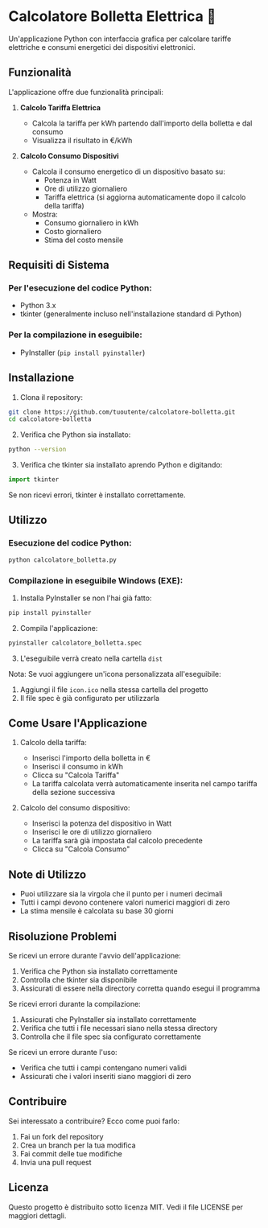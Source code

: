 # Calcolatore Bolletta Elettrica 🔌

Un'applicazione Python con interfaccia grafica per calcolare tariffe elettriche e consumi energetici dei dispositivi elettronici.

## Funzionalità

L'applicazione offre due funzionalità principali:

1. **Calcolo Tariffa Elettrica**
   - Calcola la tariffa per kWh partendo dall'importo della bolletta e dal consumo
   - Visualizza il risultato in €/kWh

2. **Calcolo Consumo Dispositivi**
   - Calcola il consumo energetico di un dispositivo basato su:
     - Potenza in Watt
     - Ore di utilizzo giornaliero
     - Tariffa elettrica (si aggiorna automaticamente dopo il calcolo della tariffa)
   - Mostra:
     - Consumo giornaliero in kWh
     - Costo giornaliero
     - Stima del costo mensile

## Requisiti di Sistema

### Per l'esecuzione del codice Python:
- Python 3.x
- tkinter (generalmente incluso nell'installazione standard di Python)

### Per la compilazione in eseguibile:
- PyInstaller (`pip install pyinstaller`)

## Installazione

1. Clona il repository:
```bash
git clone https://github.com/tuoutente/calcolatore-bolletta.git
cd calcolatore-bolletta
```

2. Verifica che Python sia installato:
```bash
python --version
```

3. Verifica che tkinter sia installato aprendo Python e digitando:
```python
import tkinter
```
Se non ricevi errori, tkinter è installato correttamente.

## Utilizzo

### Esecuzione del codice Python:
```bash
python calcolatore_bolletta.py
```

### Compilazione in eseguibile Windows (EXE):

1. Installa PyInstaller se non l'hai già fatto:
```bash
pip install pyinstaller
```

2. Compila l'applicazione:
```bash
pyinstaller calcolatore_bolletta.spec
```

3. L'eseguibile verrà creato nella cartella `dist`

Nota: Se vuoi aggiungere un'icona personalizzata all'eseguibile:
1. Aggiungi il file `icon.ico` nella stessa cartella del progetto
2. Il file spec è già configurato per utilizzarla

## Come Usare l'Applicazione

1. Calcolo della tariffa:
   - Inserisci l'importo della bolletta in €
   - Inserisci il consumo in kWh
   - Clicca su "Calcola Tariffa"
   - La tariffa calcolata verrà automaticamente inserita nel campo tariffa della sezione successiva

2. Calcolo del consumo dispositivo:
   - Inserisci la potenza del dispositivo in Watt
   - Inserisci le ore di utilizzo giornaliero
   - La tariffa sarà già impostata dal calcolo precedente
   - Clicca su "Calcola Consumo"

## Note di Utilizzo

- Puoi utilizzare sia la virgola che il punto per i numeri decimali
- Tutti i campi devono contenere valori numerici maggiori di zero
- La stima mensile è calcolata su base 30 giorni

## Risoluzione Problemi

Se ricevi un errore durante l'avvio dell'applicazione:

1. Verifica che Python sia installato correttamente
2. Controlla che tkinter sia disponibile
3. Assicurati di essere nella directory corretta quando esegui il programma

Se ricevi errori durante la compilazione:
1. Assicurati che PyInstaller sia installato correttamente
2. Verifica che tutti i file necessari siano nella stessa directory
3. Controlla che il file spec sia configurato correttamente

Se ricevi un errore durante l'uso:
- Verifica che tutti i campi contengano numeri validi
- Assicurati che i valori inseriti siano maggiori di zero

## Contribuire

Sei interessato a contribuire? Ecco come puoi farlo:

1. Fai un fork del repository
2. Crea un branch per la tua modifica
3. Fai commit delle tue modifiche
4. Invia una pull request

## Licenza

Questo progetto è distribuito sotto licenza MIT. Vedi il file LICENSE per maggiori dettagli.